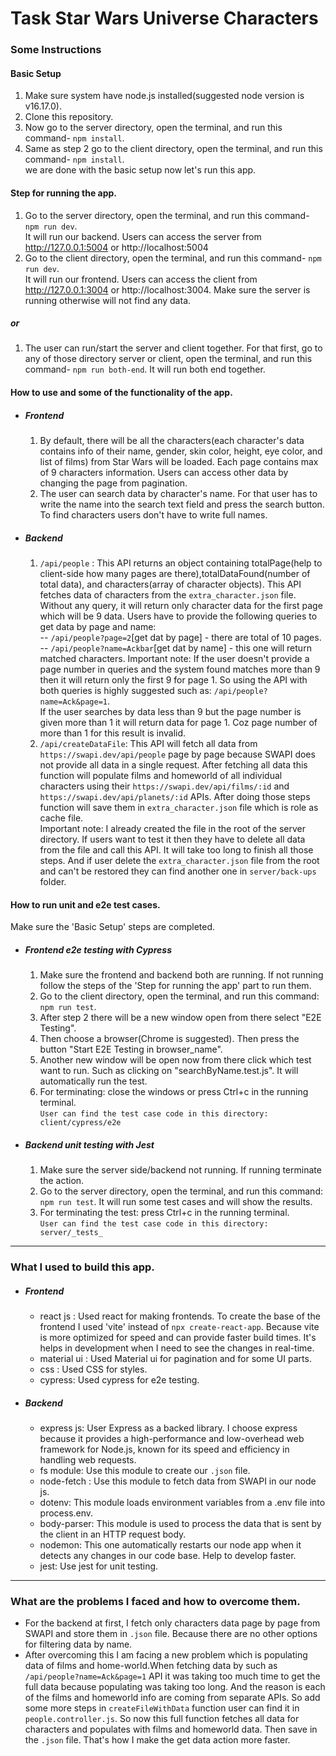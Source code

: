 # Task Star Wars Universe Characters

### Some Instructions 

#### Basic Setup

1.  Make sure system have node.js installed(suggested node version is v16.17.0).
2.  Clone this repository.
3.  Now go to the server directory, open the terminal, and run this command- `npm install`.
4.  Same as step 2 go to the client directory, open the terminal, and run this command- `npm install`.<br/>
    we are done with the basic setup now let's run this app.

#### Step for running the app.

1. Go to the server directory, open the terminal, and run this command- `npm run dev`. <br/>It will run our backend. Users can access the server from http://127.0.0.1:5004 or http://localhost:5004
2. Go to the client directory, open the terminal, and run this command- `npm run dev`. <br/>It will run our frontend. Users can access the client from http://127.0.0.1:3004 or http://localhost:3004. Make sure the server is running otherwise will not find any data.
##### or
1. The user can run/start the server and client together. For that first, go to any of those directory server or client, open the terminal, and run this command- `npm run both-end`. It will run both end together.

#### How to use and some of the functionality of the app.

- ##### Frontend
  1. By default, there will be all the characters(each character's data contains info of their name, gender, skin color, height, eye color, and list of films) from Star Wars will be loaded. Each page contains max of 9 characters information. Users can access other data by changing the page from pagination.
  2. The user can search data by character's name. For that user has to write the name into the search text field and press the search button. To find characters users don't have to write full names.
- ##### Backend
  1. `/api/people` : This API returns an object containing totalPage(help to client-side how many pages are there),totalDataFound(number of total data), and characters(array of character objects). This API fetches data of characters from the `extra_character.json` file. Without any query, it will return only character data for the first page which will be 9 data. Users have to provide the following queries to get data by page and name:<br/>
  -- `/api/people?page=2`[get dat by page] - there are total of 10 pages.<br/>
  -- `/api/people?name=Ackbar`[get dat by name] - this one will return matched characters. Important note: If the user doesn't provide a page number in queries and the system found matches more than 9 then it will return only the first 9 for page 1. So using the API with both queries is highly suggested such as: `/api/people?name=Ack&page=1`. <br/>
  If the user searches by data less than 9 but the page number is given more than 1 it will return data for page 1. Coz page number of more than 1 for this result is invalid.<br/>
  1. `/api/createDataFile`: This API will fetch all data from `https://swapi.dev/api/people` page by page because SWAPI does not provide all data in a single request. After fetching all data this function will populate films and homeworld of all individual characters using their `https://swapi.dev/api/films/:id` and `https://swapi.dev/api/planets/:id` APIs. After doing those steps function will save them in `extra_character.json` file which is role as cache file. <br/>Important note: I already created the file in the root of the server directory. If users want to test it then they have to delete all data from the file and call this API. It will take too long to finish all those steps. And if user delete the `extra_character.json` file from the root and can't be restored they can find another one in `server/back-ups` folder.

#### How to run unit and e2e test cases.
Make sure the 'Basic Setup' steps are completed.
- ##### Frontend e2e testing with Cypress
  1. Make sure the frontend and backend both are running. If not running follow the steps of the 'Step for running the app' part to run them.
  2. Go to the client directory, open the terminal, and run this command: `npm run test`.
  3. After step 2 there will be a new window open from there select "E2E Testing". 
  4. Then choose a browser(Chrome is suggested). Then press the button "Start E2E Testing in browser_name".
  5. Another new window will be open now from there click which test want to run. Such as clicking on "searchByName.test.js". It will automatically run the test.
  6. For terminating: close the windows or press Ctrl+c in the running terminal.<br/>
  `User can find the test case code in this directory: client/cypress/e2e`
- ##### Backend unit testing with Jest
  1. Make sure the server side/backend not running. If running terminate the action.
  2. Go to the server directory, open the terminal, and run this command: `npm run test`. It will run some test cases and will show the results.
  3. For terminating the test: press Ctrl+c in the running terminal.<br/>
  `User can find the test case code in this directory: server/_tests_`


---

### What I used to build this app.
- ##### Frontend
  - react js : Used react for making frontends. To create the base of the frontend I used 'vite' instead of `npx create-react-app`. Because vite is more optimized for speed and can provide faster build times. It's helps in development when I need to see the changes in real-time. 
  - material ui : Used Material ui for pagination and for some UI parts.
  - css : Used CSS for styles.
  - cypress: Used cypress for e2e testing.

- ##### Backend
  - express js: User Express as a backed library. I choose express because it provides a high-performance and low-overhead web framework for Node.js, known for its speed and efficiency in handling web requests.
  - fs module: Use this module to create our `.json` file.
  - node-fetch : Use this module to fetch data from SWAPI in our node js.
  - dotenv: This module loads environment variables from a .env file into process.env.
  - body-parser: This module is used to process the data that is sent by the client in an HTTP request body.
  - nodemon: This one automatically restarts our node app when it detects any changes in our code base. Help to develop faster.
  - jest: Use jest for unit testing.

---

### What are the problems I faced and how to overcome them.
- For the backend at first, I fetch only characters data page by page from SWAPI and store them in `.json` file. Because there are no other options for filtering data by name. 
- After overcoming this I am facing a new problem which is populating data of films and home-world.When fetching data by such as `/api/people?name=Ack&page=1` API it was taking too much time to get the full data because populating was taking too long. And the reason is each of the films and homeworld info are coming from separate  APIs. So add some more steps in `createFileWithData` function user can find it in `people.controller.js`. So now this full function fetches all data for characters and populates with films and homeworld data. Then save in the `.json` file. That's how I make the get data action more faster.

 
